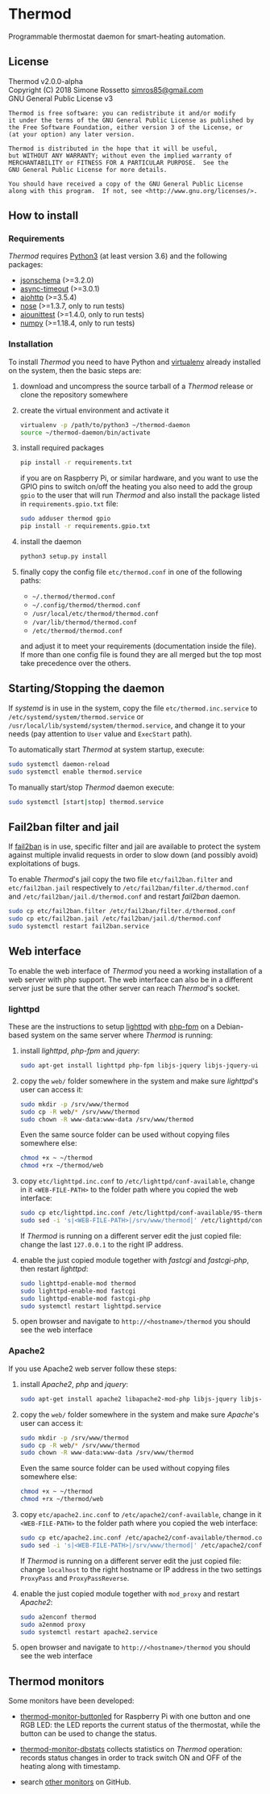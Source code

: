 # Thermod
Programmable thermostat daemon for smart-heating automation.

## License
Thermod v2.0.0-alpha<br/>
Copyright (C) 2018 Simone Rossetto <simros85@gmail.com><br/>
GNU General Public License v3

    Thermod is free software: you can redistribute it and/or modify
    it under the terms of the GNU General Public License as published by
    the Free Software Foundation, either version 3 of the License, or
    (at your option) any later version.

    Thermod is distributed in the hope that it will be useful,
    but WITHOUT ANY WARRANTY; without even the implied warranty of
    MERCHANTABILITY or FITNESS FOR A PARTICULAR PURPOSE.  See the
    GNU General Public License for more details.

    You should have received a copy of the GNU General Public License
    along with this program.  If not, see <http://www.gnu.org/licenses/>.


## How to install

### Requirements
*Thermod* requires [Python3](https://www.python.org/) (at least version 3.6)
and the following packages:

 - [jsonschema](https://pypi.python.org/pypi/jsonschema) (>=3.2.0)
 - [async-timeout](https://github.com/aio-libs/async-timeout) (>=3.0.1)
 - [aiohttp](https://aiohttp.readthedocs.io/) (>=3.5.4)
 - [nose](http://nose.readthedocs.io/) (>=1.3.7, only to run tests)
 - [aiounittest](https://github.com/kwarunek/aiounittest) (>=1.4.0, only to run tests)
 - [numpy](http://www.numpy.org/) (>=1.18.4, only to run tests)

### Installation
To install *Thermod* you need to have Python and [virtualenv](https://virtualenv.pypa.io/en/stable/)
already installed on the system, then the basic steps are:

 1. download and uncompress the source tarball of a *Thermod* release or clone
    the repository somewhere

 2. create the virtual environment and activate it

       ```bash
       virtualenv -p /path/to/python3 ~/thermod-daemon
       source ~/thermod-daemon/bin/activate
       ```

 3. install required packages

       ```bash
       pip install -r requirements.txt
       ```

    if you are on Raspberry Pi, or similar hardware, and you want to use
    the GPIO pins to switch on/off the heating you also need to add
		the group `gpio` to the user that will run *Thermod* and also
		install the package listed in `requirements.gpio.txt` file:

       ```bash
       sudo adduser thermod gpio
       pip install -r requirements.gpio.txt
       ```

 5. install the daemon

      ```bash
      python3 setup.py install
      ```

 6. finally copy the config file `etc/thermod.conf` in
    one of the following paths:

    - `~/.thermod/thermod.conf`
    - `~/.config/thermod/thermod.conf`
    - `/usr/local/etc/thermod/thermod.conf`
    - `/var/lib/thermod/thermod.conf`
    - `/etc/thermod/thermod.conf`

    and adjust it to meet your requirements (documentation inside the file).
    If more than one config file is found they are all merged but the top
    most take precedence over the others.


## Starting/Stopping the daemon
If *systemd* is in use in the system, copy the file `etc/thermod.inc.service`
to `/etc/systemd/system/thermod.service` or `/usr/local/lib/systemd/system/thermod.service`,
and change it to your needs (pay attention to `User` value and `ExecStart` path).

To automatically start *Thermod* at system startup, execute:

```bash
sudo systemctl daemon-reload
sudo systemctl enable thermod.service
```

To manually start/stop *Thermod* daemon execute:

```bash
sudo systemctl [start|stop] thermod.service
```


## Fail2ban filter and jail
If [fail2ban](https://www.fail2ban.org/) is in use, specific filter and jail
are available to protect the system against multiple invalid requests
in order to slow down (and possibly avoid) exploitations of bugs.

To enable *Thermod*'s jail copy the two file `etc/fail2ban.filter` and
`etc/fail2ban.jail` respectively to `/etc/fail2ban/filter.d/thermod.conf` and
`/etc/fail2ban/jail.d/thermod.conf` and restart *fail2ban* daemon.

```bash
sudo cp etc/fail2ban.filter /etc/fail2ban/filter.d/thermod.conf
sudo cp etc/fail2ban.jail /etc/fail2ban/jail.d/thermod.conf
sudo systemctl restart fail2ban.service
```


## Web interface
To enable the web interface of *Thermod* you need a working installation of a
web server with php support. The web interface can also be in a different server
just be sure that the other server can reach *Thermod*'s socket.

### lighttpd
These are the instructions to setup [lighttpd](https://www.lighttpd.net/) with
[php-fpm](https://www.php.net/manual/en/install.fpm.php) on a Debian-based system
on the same server where *Thermod* is running:

1. install *lighttpd*, *php-fpm* and *jquery*:

      ```bash
      sudo apt-get install lighttpd php-fpm libjs-jquery libjs-jquery-ui
      ```

2. copy the `web/` folder somewhere in the system and make sure *lighttpd*'s user
   can access it:

      ```bash
      sudo mkdir -p /srv/www/thermod
      sudo cp -R web/* /srv/www/thermod
      sudo chown -R www-data:www-data /srv/www/thermod
      ```

   Even the same source folder can be used without copying files somewhere else:

      ```bash
      chmod +x ~ ~/thermod
      chmod +rx ~/thermod/web
      ```

3. copy `etc/lighttpd.inc.conf` to `/etc/lighttpd/conf-available`, change in
   it `<WEB-FILE-PATH>` to the folder path where you copied the web interface:

      ```bash
      sudo cp etc/lighttpd.inc.conf /etc/lighttpd/conf-available/95-thermod.conf
      sudo sed -i 's|<WEB-FILE-PATH>|/srv/www/thermod|' /etc/lighttpd/conf-available/95-thermod.conf
      ```

   If *Thermod* is running on a different server edit the just copied file: change the
   last `127.0.0.1` to the right IP address.

4. enable the just copied module together with *fastcgi* and *fastcgi-php*,
   then restart *lighttpd*:

      ```bash
      sudo lighttpd-enable-mod thermod
      sudo lighttpd-enable-mod fastcgi
      sudo lighttpd-enable-mod fastcgi-php
      sudo systemctl restart lighttpd.service
      ```

5. open browser and navigate to `http://<hostname>/thermod` you should see the web interface

### Apache2
If you use Apache2 web server follow these steps:

1. install *Apache2*, *php* and *jquery*:

      ```bash
      sudo apt-get install apache2 libapache2-mod-php libjs-jquery libjs-jquery-ui
      ```

2. copy the `web/` folder somewhere in the system and make sure *Apache*'s user
   can access it:

      ```bash
      sudo mkdir -p /srv/www/thermod
      sudo cp -R web/* /srv/www/thermod
      sudo chown -R www-data:www-data /srv/www/thermod
      ```

   Even the same source folder can be used without copying files somewhere else:

      ```bash
      chmod +x ~ ~/thermod
      chmod +rx ~/thermod/web
      ```

3. copy `etc/apache2.inc.conf` to `/etc/apache2/conf-available`, change in
   it `<WEB-FILE-PATH>` to the folder path where you copied the web interface:

      ```bash
      sudo cp etc/apache2.inc.conf /etc/apache2/conf-available/thermod.conf
      sudo sed -i 's|<WEB-FILE-PATH>|/srv/www/thermod|' /etc/apache2/conf-available/thermod.conf
      ```

   If *Thermod* is running on a different server edit the just copied file: change
   `localhost` to the right hostname or IP address in the two settings `ProxyPass`
   and `ProxyPassReverse`.

4. enable the just copied module together with `mod_proxy` and restart *Apache2*:

      ```bash
      sudo a2enconf thermod
      sudo a2enmod proxy
      sudo systemctl restart apache2.service
      ```

5. open browser and navigate to `http://<hostname>/thermod` you should see the web interface


## Thermod monitors
Some monitors have been developed:

 - [thermod-monitor-buttonled](https://github.com/droscy/thermod-monitor-buttonled)
   for Raspberry Pi with one button and one RGB LED: the LED reports the current
   status of the thermostat, while the button can be used to change the status.

 - [thermod-monitor-dbstats](https://github.com/droscy/thermod-monitor-dbstats)
   collects statistics on *Thermod* operation: records status changes in order to
   track switch ON and OFF of the heating along with timestamp.

 - search [other monitors](https://github.com/search?q=thermod-monitor) on GitHub.

